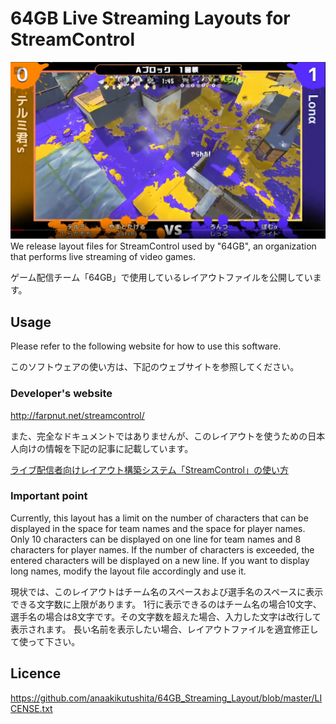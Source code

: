 

64GB Live Streaming Layouts for StreamControl
====

![Usage image](./readme_images/desc.png)
We release layout files for StreamControl used by "64GB", an organization that performs live streaming of video games.

ゲーム配信チーム「64GB」で使用しているレイアウトファイルを公開しています。

## Usage
Please refer to the following website for how to use this software.

このソフトウェアの使い方は、下記のウェブサイトを参照してください。

### Developer's website
http://farpnut.net/streamcontrol/

また、完全なドキュメントではありませんが、このレイアウトを使うための日本人向けの情報を下記の記事に記載しています。

[ライブ配信者向けレイアウト構築システム「StreamControl」の使い方](https://qiita.com/Anaakikutsushit/items/27948a73010cd2dfedb0)

### Important point
Currently, this layout has a limit on the number of characters that can be displayed in the space for team names and the space for player names.
Only 10 characters can be displayed on one line for team names and 8 characters for player names. If the number of characters is exceeded, the entered characters will be displayed on a new line.
If you want to display long names, modify the layout file accordingly and use it.

現状では、このレイアウトはチーム名のスペースおよび選手名のスペースに表示できる文字数に上限があります。
1行に表示できるのはチーム名の場合10文字、選手名の場合は8文字です。その文字数を超えた場合、入力した文字は改行して表示されます。
長い名前を表示したい場合、レイアウトファイルを適宜修正して使って下さい。

## Licence
https://github.com/anaakikutushita/64GB_Streaming_Layout/blob/master/LICENSE.txt
